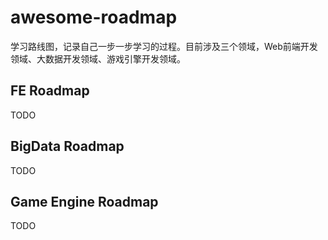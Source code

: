 # awesome-roadmap

学习路线图，记录自己一步一步学习的过程。目前涉及三个领域，Web前端开发领域、大数据开发领域、游戏引擎开发领域。

## FE Roadmap

TODO

## BigData Roadmap

TODO

## Game Engine Roadmap

TODO

